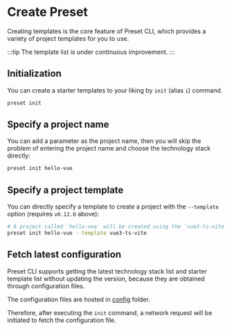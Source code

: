 # Create Preset

Creating templates is the core feature of Preset CLI, which provides a variety of project templates for you to use.

:::tip
The template list is under continuous improvement.
:::

## Initialization

You can create a starter templates to your liking by `init` (alias `i`) command.

```bash
preset init
```

## Specify a project name

You can add a parameter as the project name, then you will skip the problem of entering the project name and choose the technology stack directly:

```bash
preset init hello-vue
```

## Specify a project template

You can directly specify a template to create a project with the `--template` option (requires `v0.12.0` above):

```bash
# A project called `hello-vue` will be created using the `vue3-ts-vite` template
preset init hello-vue --template vue3-ts-vite
```

## Fetch latest configuration

Preset CLI supports getting the latest technology stack list and starter template list without updating the version, because they are obtained through configuration files.

The configuration files are hosted in [config](https://github.com/awesome-starter/website/tree/main/src/public/config) folder.

Therefore, after executing the `init` command, a network request will be initiated to fetch the configuration file.
